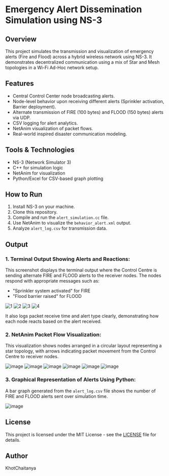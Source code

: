 # Emergency Alert Dissemination Simulation using NS-3

## Overview
This project simulates the transmission and visualization of emergency alerts (Fire and Flood) across a hybrid wireless network using NS-3. It demonstrates decentralized communication using a mix of Star and Mesh topologies in a Wi-Fi Ad-Hoc network setup.

## Features
- Central Control Center node broadcasting alerts.
- Node-level behavior upon receiving different alerts (Sprinkler activation, Barrier deployment).
- Alternate transmission of FIRE (100 bytes) and FLOOD (150 bytes) alerts via UDP.
- CSV logging for alert analytics.
- NetAnim visualization of packet flows.
- Real-world inspired disaster communication modeling.

## Tools & Technologies
- NS-3 (Network Simulator 3)
- C++ for simulation logic
- NetAnim for visualization
- Python/Excel for CSV-based graph plotting

## How to Run
1. Install NS-3 on your machine.
2. Clone this repository.
3. Compile and run the `alert_simulation.cc` file.
4. Use NetAnim to visualize the `behavior_alert.xml` output.
5. Analyze `alert_log.csv` for transmission data.

## Output

### 1. Terminal Output Showing Alerts and Reactions:

This screenshot displays the terminal output where the Control Centre is sending alternate FIRE and FLOOD alerts to the receiver nodes. The nodes respond with appropriate messages such as:
- "Sprinkler system activated" for FIRE
- "Flood barrier raised" for FLOOD

![1](https://github.com/user-attachments/assets/11d1dd5a-7a83-4936-bf4b-fa411c72bb46)
![2](https://github.com/user-attachments/assets/ff5790a8-81e2-4a6d-add5-e711f459db4f)
![3](https://github.com/user-attachments/assets/761decfc-2393-4ea3-9ffa-77a78d63520c)
![4](https://github.com/user-attachments/assets/36cd4a2a-c841-4f6a-b8f5-d54c1dee0f05)

It also logs packet receive time and alert type clearly, demonstrating how each node reacts based on the alert received.

### 2. NetAnim Packet Flow Visualization:

This visualization shows nodes arranged in a circular layout representing a star topology, with arrows indicating packet movement from the Control Centre to receiver nodes.

![image](https://github.com/user-attachments/assets/5f83d665-a8bc-4a17-949e-d14528f64409)
![image](https://github.com/user-attachments/assets/a9880ab0-d4c1-4527-92c3-2068bd104ee7)
![image](https://github.com/user-attachments/assets/b415ef51-e714-4393-96c8-250e68ad4523)
![image](https://github.com/user-attachments/assets/11765e82-2677-4406-968d-fe19593548e7)
![image](https://github.com/user-attachments/assets/fc0f960c-eab3-4878-9e98-b40dfefc8164)
![image](https://github.com/user-attachments/assets/ea175e7f-6439-4f07-a5af-b771efab91cf)


### 3. Graphical Representation of Alerts Using Python:

A bar graph generated from the `alert_log.csv` file shows the number of FIRE and FLOOD alerts sent over simulation time.

![image](https://github.com/user-attachments/assets/ddffd858-597d-4bdb-9e58-cdad0fc63b39)


## License
This project is licensed under the MIT License - see the [LICENSE](LICENSE) file for details.

## Author
KhotChaitanya
